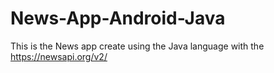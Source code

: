 # News-App-Android-Java
This is the News app create using the Java language with the https://newsapi.org/v2/
